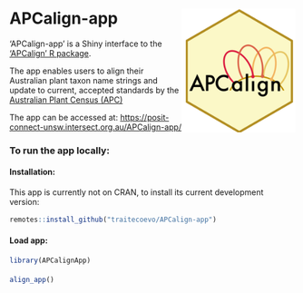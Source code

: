 
<!-- README.md is generated from README.Rmd. Please edit that file -->

# APCalign-app <img src="inst/APCalign_hex_2.svg" align="right" width="200"/>

<!-- badges: start -->
<!-- badges: end -->

‘APCalign-app’ is a Shiny interface to the [‘APCalign’ R
package](https://traitecoevo.github.io/APCalign/).

The app enables users to align their Australian plant taxon name strings
and update to current, accepted standards by the [Australian Plant
Census (APC)](Australian%20Plant%20Census%20(APC))

The app can be accessed at:
<https://posit-connect-unsw.intersect.org.au/APCalign-app/>

### To run the app locally:

#### Installation:

This app is currently not on CRAN, to install its current development
version:

``` r
remotes::install_github("traitecoevo/APCalign-app")
```

#### Load app:

``` r
library(APCalignApp)

align_app()
```
